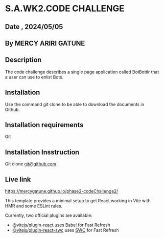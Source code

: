 # S.A.WK2.CODE CHALLENGE

## Date , 2024/05/05

## By MERCY ARIRI GATUNE

## Description
The code challenge describes a single page application called BotBottlr that a user can use to enlist Bots.
## Installation
Use the command git clone to be able to download the documents in Github.
## Installation requirements
Git
## Installation Insstruction
Git clone git@github.com
## Live link
https://mercygatune.github.io/phase2-codeChallenge2/

This template provides a minimal setup to get React working in Vite with HMR and some ESLint rules.

Currently, two official plugins are available:

- [@vitejs/plugin-react](https://github.com/vitejs/vite-plugin-react/blob/main/packages/plugin-react/README.md) uses [Babel](https://babeljs.io/) for Fast Refresh
- [@vitejs/plugin-react-swc](https://github.com/vitejs/vite-plugin-react-swc) uses [SWC](https://swc.rs/) for Fast Refresh
 